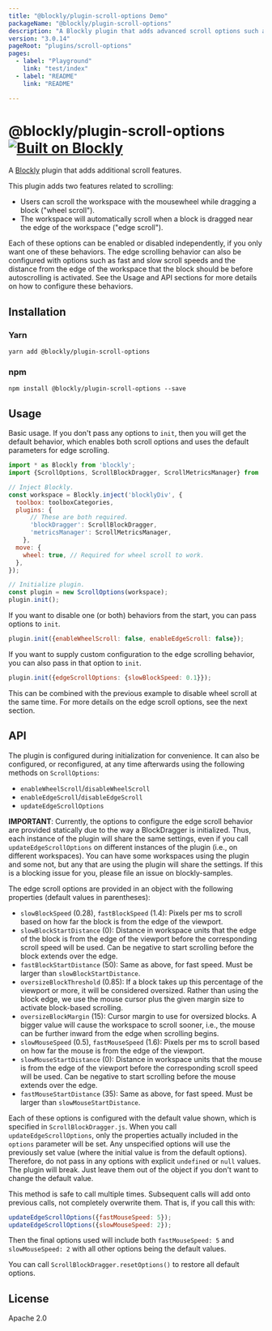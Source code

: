```yaml
---
title: "@blockly/plugin-scroll-options Demo"
packageName: "@blockly/plugin-scroll-options"
description: "A Blockly plugin that adds advanced scroll options such as scroll-on-drag and scroll while holding a block."
version: "3.0.14"
pageRoot: "plugins/scroll-options"
pages:
  - label: "Playground"
    link: "test/index"
  - label: "README"
    link: "README"

---
```

# @blockly/plugin-scroll-options [![Built on Blockly](https://tinyurl.com/built-on-blockly)](https://github.com/google/blockly)

A [Blockly](https://www.npmjs.com/package/blockly) plugin that adds additional
scroll features.

This plugin adds two features related to scrolling:

-   Users can scroll the workspace with the mousewheel while dragging a block
    ("wheel scroll").
-   The workspace will automatically scroll when a block is dragged near the
    edge of the workspace ("edge scroll").

Each of these options can be enabled or disabled independently, if you only want
one of these behaviors. The edge scrolling behavior can also be configured with
options such as fast and slow scroll speeds and the distance from the edge of
the workspace that the block should be before autoscrolling is activated. See
the Usage and API sections for more details on how to configure these behaviors.

## Installation

### Yarn

```
yarn add @blockly/plugin-scroll-options
```

### npm

```
npm install @blockly/plugin-scroll-options --save
```

## Usage

Basic usage. If you don't pass any options to `init`, then you will get the
default behavior, which enables both scroll options and uses the default
parameters for edge scrolling.

```js
import * as Blockly from 'blockly';
import {ScrollOptions, ScrollBlockDragger, ScrollMetricsManager} from '@blockly/plugin-scroll-options';

// Inject Blockly.
const workspace = Blockly.inject('blocklyDiv', {
  toolbox: toolboxCategories,
  plugins: {
      // These are both required.
      'blockDragger': ScrollBlockDragger,
      'metricsManager': ScrollMetricsManager,
    },
  move: {
    wheel: true, // Required for wheel scroll to work.
  },
});

// Initialize plugin.
const plugin = new ScrollOptions(workspace);
plugin.init();
```

If you want to disable one (or both) behaviors from the start, you can pass
options to `init`.

```js
plugin.init({enableWheelScroll: false, enableEdgeScroll: false});
```

If you want to supply custom configuration to the edge scrolling behavior, you
can also pass in that option to `init`.

```js
plugin.init({edgeScrollOptions: {slowBlockSpeed: 0.1}});
```

This can be combined with the previous example to disable wheel scroll at the
same time. For more details on the edge scroll options, see the next section.

## API

The plugin is configured during initialization for convenience. It can also be
configured, or reconfigured, at any time afterwards using the following methods
on `ScrollOptions`:

-   `enableWheelScroll`/`disableWheelScroll`
-   `enableEdgeScroll`/`disableEdgeScroll`
-   `updateEdgeScrollOptions`

**IMPORTANT**: Currently, the options to configure the edge scroll behavior are
provided statically due to the way a BlockDragger is initialized. Thus, each
instance of the plugin will share the same settings, even if you call
`updateEdgeScrollOptions` on different instances of the plugin (i.e., on
different workspaces). You can have some workspaces using the plugin and some
not, but any that are using the plugin will share the settings. If this is a
blocking issue for you, please file an issue on blockly-samples.

The edge scroll options are provided in an object with the following properties
(default values in parentheses):

-   `slowBlockSpeed` (0.28), `fastBlockSpeed` (1.4): Pixels per ms to scroll
    based on how far the block is from the edge of the viewport.
-   `slowBlockStartDistance` (0): Distance in workspace units that the edge of
    the block is from the edge of the viewport before the corresponding scroll
    speed will be used. Can be negative to start scrolling before the block
    extends over the edge.
-   `fastBlockStartDistance` (50): Same as above, for fast speed. Must be larger
    than `slowBlockStartDistance`.
-   `oversizeBlockThreshold` (0.85): If a block takes up this percentage of the
    viewport or more, it will be considered oversized. Rather than using the
    block edge, we use the mouse cursor plus the given margin size to activate
    block-based scrolling.
-   `oversizeBlockMargin` (15): Cursor margin to use for oversized blocks. A
    bigger value will cause the workspace to scroll sooner, i.e., the mouse can
    be further inward from the edge when scrolling begins.
-   `slowMouseSpeed` (0.5), `fastMouseSpeed` (1.6): Pixels per ms to scroll
    based on how far the mouse is from the edge of the viewport.
-   `slowMouseStartDistance` (0): Distance in workspace units that the mouse is
    from the edge of the viewport before the corresponding scroll speed will be
    used. Can be negative to start scrolling before the mouse extends over the
    edge.
-   `fastMouseStartDistance` (35): Same as above, for fast speed. Must be larger
    than `slowMouseStartDistance`.

Each of these options is configured with the default value shown, which is
specified in `ScrollBlockDragger.js`. When you call `updateEdgeScrollOptions`,
only the properties actually included in the `options` parameter will be set.
Any unspecified options will use the previously set value (where the initial
value is from the default options). Therefore, do not pass in any options with
explicit `undefined` or `null` values. The plugin will break. Just leave them
out of the object if you don't want to change the default value.

This method is safe to call multiple times. Subsequent calls will add onto
previous calls, not completely overwrite them. That is, if you call this with:

```js
updateEdgeScrollOptions({fastMouseSpeed: 5});
updateEdgeScrollOptions({slowMouseSpeed: 2});
```

Then the final options used will include both `fastMouseSpeed: 5` and
`slowMouseSpeed: 2` with all other options being the default values.

You can call `ScrollBlockDragger.resetOptions()` to restore all default options.

## License

Apache 2.0

